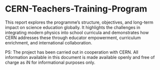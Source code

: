 # CERN-Teachers-Training-Program

This report explores the programme’s structure, objectives, and long-term impact on science education globally. It highlights the challenges in integrating modern physics into school curricula and demonstrates how CERN addresses these through educator empowerment, curriculum enrichment, and international collaboration.

PS: The project has been carried out in cooperation with CERN. All information available in this document is made available openly and free of charge as iN for informational purposes only.

